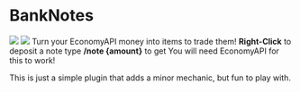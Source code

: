 # BankNotes
[![](https://poggit.pmmp.io/shield.state/BankNotes)](https://poggit.pmmp.io/p/BankNotes)
[![](https://poggit.pmmp.io/shield.api/BankNotes)](https://poggit.pmmp.io/p/BankNotes)
Turn your EconomyAPI money into items to trade them!
**Right-Click** to deposit a note
type **/note {amount}** to get
You will need EconomyAPI for this to work!

This is just a simple plugin that adds a minor mechanic, but fun to play with.
